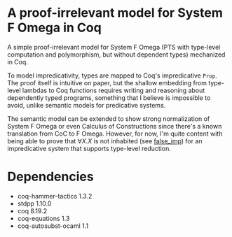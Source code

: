 # A proof-irrelevant model for System F Omega in Coq
A simple proof-irrelevant model for System F Omega (PTS with type-level computation and polymorphism, but without dependent types) mechanized in Coq. 

To model impredicativity, types are mapped to Coq's impredicative `Prop`. The proof itself is intuitive on paper, but the shallow embedding from type-level lambdas to Coq functions requires writing and reasoning about dependently typed programs, something that I believe is impossible to avoid, unlike semantic models for predicative systems.

The semantic model can be extended to show strong normalization of System F Omega or even Calculus of Constructions since there's a known translation from CoC to F Omega. However, for now, I'm quite content with being able to prove that $\forall X. X$ is not inhabited (see [false_imp](https://github.com/yiyunliu/system-f-omega/blob/fomega/theories/semantics.v#L450)) for an impredicative system that supports type-level reduction.

# Dependencies
- coq-hammer-tactics 1.3.2
- stdpp 1.10.0
- coq 8.19.2
- coq-equations 1.3
- coq-autosubst-ocaml 1.1
